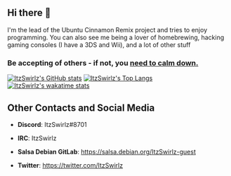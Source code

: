 ## Hi there 👋

I'm the lead of the Ubuntu Cinnamon Remix project and tries to enjoy programming. You can also see me being a lover of homebrewing, hacking gaming consoles (I have a 3DS and Wii), and a lot of other stuff

### Be accepting of others - if not, you [need to calm down.](https://www.youtube.com/watch?v=Dkk9gvTmCXY)

[![ItzSwirlz's GitHub stats](https://github-readme-stats.vercel.app/api?username=ItzSwirlz&count_private=true&show_icons=true&theme=dark)](https://github.com/anuraghazra/github-readme-stats)
[![ItzSwirlz's Top Langs](https://github-readme-stats.vercel.app/api/top-langs/?username=ItzSwirlz&langs_count=50&layout=compact&theme=dark)](https://github.com/anuraghazra/github-readme-stats)
[![ItzSwirlz's wakatime stats](https://github-readme-stats.vercel.app/api/wakatime?username=ItzSwirlz&theme=dark)](https://github.com/anuraghazra/github-readme-stats)

## Other Contacts and Social Media
* **Discord**: ItzSwirlz#8701

* **IRC**: ItzSwirlz

* **Salsa Debian GitLab**: https://salsa.debian.org/ItzSwirlz-guest

* **Twitter**: https://twitter.com/ItzSwirlz
